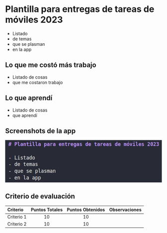 # Plantilla para entregas de tareas de móviles 2023

- Listado
- de temas
- que se plasman
- en la app

## Lo que me costó más trabajo

- Listado de cosas
- que me costaron trabajo

## Lo que aprendí

- Listado de cosas
- que aprendí

## Screenshots de la app

![Alt text](/images/Example.png)

## Criterio de evaluación

| Criterio   | Puntos Totales | Puntos Obtenidos | Observaciones |
| :--------- | :------------: | :--------------: | ------------: |
| Criterio 1 |       10       |        10        |               |
| Criterio 2 |       10       |        10        |               |
